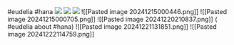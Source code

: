 #eudelia #hana 
**![](https://lh7-rt.googleusercontent.com/docsz/AD_4nXfCMN8AE1NX7DBx4DrryR_r24f_UbTQFro-bLc5zvBFYp9kD3-V2mGy7B_ICCDvW-bquZoCGmsHdrDay0VAgOQd1tYtdFc7La3gsmLHRu79RvLOtrCagtUj_dzuii_ws9lB0uLiug?key=ArE9gjGx41F-QdnnpTPqXmu4)**
**![](https://lh7-rt.googleusercontent.com/docsz/AD_4nXcpzupwA_OZ9fUCfr2-dOnvDmBrSZiKjlicWDZIQ_KR-g3aCxoIb0wq2GdlS7IYZlB8l8xLn6WCOeORvcEisBxO3JkVmOWpGqcDvUBeN_7miiLl2tdMg4SV7aBAkIpMEFnp3NsKSA?key=ArE9gjGx41F-QdnnpTPqXmu4)**
**![](https://lh7-rt.googleusercontent.com/docsz/AD_4nXcRCPHKxJ7MUIWTjqYx4nPcEKjDKAP6MDHq4qBrM0-Ht_kB8g8pQH1Siu6t1YpvJjofK18qCE-cFkQwA4CMvzTMjosIpAHJTuNQ8C2mi22XGPGQC4ajcLApUzYQHbDnvaDwL_If5w?key=ArE9gjGx41F-QdnnpTPqXmu4)**
![[Pasted image 20241215000446.png]]
![[Pasted image 20241215000705.png]]
![[Pasted image 20241220210837.png]]
( #eudelia about #hana)
![[Pasted image 20241221131851.png]]
![[Pasted image 20241222114759.png]]
